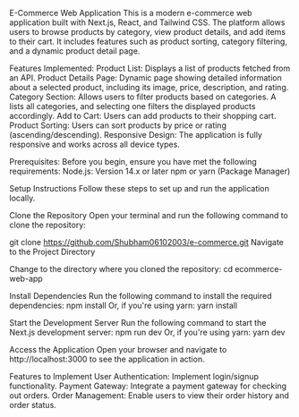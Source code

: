 E-Commerce Web Application
This is a modern e-commerce web application built with Next.js, React, and Tailwind CSS. The platform allows users to browse products by category, view product details, and add items to their cart. It includes features such as product sorting, category filtering, and a dynamic product detail page.

Features Implemented:
Product List: Displays a list of products fetched from an API.
Product Details Page: Dynamic page showing detailed information about a selected product, including its image, price, description, and rating.
Category Section: Allows users to filter products based on categories. A lists all categories, and selecting one filters the displayed products accordingly.
Add to Cart: Users can add products to their shopping cart.
Product Sorting: Users can sort products by price or rating (ascending/descending).
Responsive Design: The application is fully responsive and works across all device types.

Prerequisites:
Before you begin, ensure you have met the following requirements:
Node.js: Version 14.x or later
npm or yarn (Package Manager)

Setup Instructions
Follow these steps to set up and run the application locally.

Clone the Repository
Open your terminal and run the following command to clone the repository:


git clone https://github.com/Shubham06102003/e-commerce.git
Navigate to the Project Directory

Change to the directory where you cloned the repository:
cd ecommerce-web-app

Install Dependencies
Run the following command to install the required dependencies:
npm install
Or, if you're using yarn:
yarn install


Start the Development Server
Run the following command to start the Next.js development server:
npm run dev
Or, if you're using yarn:
yarn dev


Access the Application
Open your browser and navigate to http://localhost:3000 to see the application in action.


Features to Implement
User Authentication: Implement login/signup functionality.
Payment Gateway: Integrate a payment gateway for checking out orders.
Order Management: Enable users to view their order history and order status.
